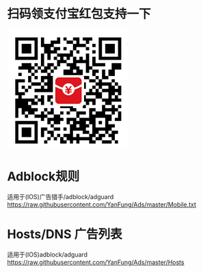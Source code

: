# 扫码领支付宝红包支持一下
![扫码领红包](img/1.png)

# Adblock规则
适用于(IOS)广告猎手/adblock/adguard
https://raw.githubusercontent.com/YanFung/Ads/master/Mobile.txt
# Hosts/DNS  广告列表
适用于(IOS)adblock/adguard
https://raw.githubusercontent.com/YanFung/Ads/master/Hosts
